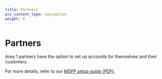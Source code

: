 ```yaml
---
title: Partners
pcx_content_type: navigation
weight: 8
---
```


# Partners

Area 1 partners have the option to set up accounts for themselves and their customers.

For more details, refer to our [MSPP setup guide (PDF)](/email-security/static/MSSP_Onboarding_Deployment_Guide.pdf).